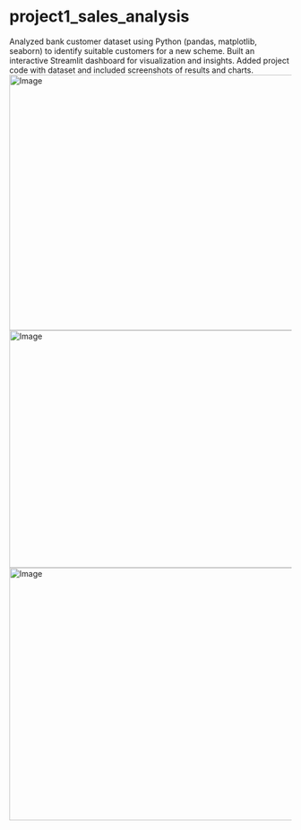 # project1_sales_analysis
Analyzed bank customer dataset using Python (pandas, matplotlib, seaborn) to identify suitable customers for a new scheme. Built an interactive Streamlit dashboard for visualization and insights. Added project code with dataset and included screenshots of results and charts.
<img width="835" height="455" alt="Image" src="https://github.com/user-attachments/assets/caa1e950-4460-446e-90db-8b987b678d99" />
<img width="851" height="423" alt="Image" src="https://github.com/user-attachments/assets/e7a33452-aec4-4f8e-80a3-cc840ba479e5" />
<img width="832" height="450" alt="Image" src="https://github.com/user-attachments/assets/a03fc1e1-ae82-4c10-b0c9-0746331d9941" />
